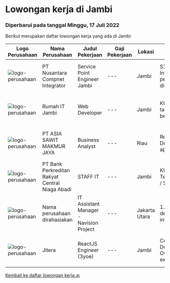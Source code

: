 
  # Lowongan kerja di Jambi

  ### Diperbarui pada tanggal Minggu, 17 Juli 2022

  Berikut merupakan daftar lowongan kerja yang ada di Jambi

  |Logo Perusahaan | Nama Perusahaan | Judul Pekerjaan | Gaji Pekerjaan | Lokasi | Deskripsi | Tanggal diunggah | Pranala |
  | -------------- | --------------- | --------------- | --------- | --------- | -------------- | ------- | ----------- |
  |![logo-perusahaan](https://image-service-cdn.seek.com.au/faf1379cb2f8ff5c87162dc20c60c0d2f63dba1c/ee4dce1061f3f616224767ad58cb2fc751b8d2dc)|PT Nusantara Compnet Integrator|Service Point Engineer Jambi|---|Jambi|S1 Teknik Komputer, Ilmu Komputer, Teknik Informatika atau Ilmu Komputer lainnya. Memiliki pengalaman minimal 2 tahun, fresh graduate dipersilahkan...|Jumat, 15 Juli 2022|https://www.jobstreet.co.id/id/job/service-point-engineer-jambi-3958275?token=0~d4d99d3d-850f-4024-9908-663a1ee0915b&sectionRank=1&jobId=jobstreet-id-job-3958275|
|![logo-perusahaan](https://i.ibb.co/sqvTCh9/112815900-stock-vector-no-image-available-icon-flat-vector.webp)|Rumah IT Jambi|Web Developer|---|Jambi|KUALIFIKASI : Usia minimal 25 tahun - maksimal 30 tahun Pendidikan minimal SMA / Sederajat / S1 Mampu berkomunikasi dengan baik Bisa bekerjasama dalam...|Jumat, 15 Juli 2022|https://www.jobstreet.co.id/id/job/web-developer-3958440?token=0~d4d99d3d-850f-4024-9908-663a1ee0915b&sectionRank=2&jobId=jobstreet-id-job-3958440|
|![logo-perusahaan](https://image-service-cdn.seek.com.au/8c9ad8ac1a3555ef79e89c100defac119719c63a/ee4dce1061f3f616224767ad58cb2fc751b8d2dc)|PT ASIA SAWIT MAKMUR JAYA|Business Analyst|---|Riau|Requirement :- Age Max 30 years- Minimum Bachelor Degree in any Majors- Fresh Graduated Welcome to apply- Good administration &amp; computer skills...|Kamis, 14 Juli 2022|https://www.jobstreet.co.id/id/job/business-analyst-3955962?token=0~d4d99d3d-850f-4024-9908-663a1ee0915b&sectionRank=3&jobId=jobstreet-id-job-3955962|
|![logo-perusahaan](https://i.ibb.co/sqvTCh9/112815900-stock-vector-no-image-available-icon-flat-vector.webp)|PT Bank Perkreditan Rakyat Central Niaga Abadi|STAFF IT|---|Jambi|KUALIFIKASI : Usia maksimal 35 tahun Lulusan D3 / S1 Teknik Informatika / Teknik Jaringan / Teknik Komputer / Sistem Informasi Diutamakan yang...|Kamis, 07 Juli 2022|https://www.jobstreet.co.id/id/job/staff-it-3948541?token=0~d4d99d3d-850f-4024-9908-663a1ee0915b&sectionRank=4&jobId=jobstreet-id-job-3948541|
|![logo-perusahaan](https://i.ibb.co/sqvTCh9/112815900-stock-vector-no-image-available-icon-flat-vector.webp)|Nama perusahaan dirahasiakan|IT Assistant Manager - Navision Project|---|Jakarta Utara|1.    NEW IT PROJECT INITIATIVES·       Supervise and develop application on process integration or program interoperability, creates performance...|Selasa, 28 Juni 2022|https://www.jobstreet.co.id/id/job/it-assistant-manager-navision-project-3936691?token=0~d4d99d3d-850f-4024-9908-663a1ee0915b&sectionRank=5&jobId=jobstreet-id-job-3936691|
|![logo-perusahaan](https://image-service-cdn.seek.com.au/e651585f2c1e7cb17fc78db584d160a8190c8de7/ee4dce1061f3f616224767ad58cb2fc751b8d2dc)|Jitera|ReactJS Engineer (3yoe)|---|Jambi|Company Deckhttps://docsend.com/view/5iumwh8hfxxguhi9Job OverviewOur business is growing steadily, so we are expanding our frontend engineer team to...|Jumat, 15 Juli 2022|https://www.jobstreet.co.id/id/job/reactjs-engineer-3yoe-1032217181?token=0~d4d99d3d-850f-4024-9908-663a1ee0915b&sectionRank=6&jobId=jobstreet-id-job-1032217181|


  [Kembali ke daftar lowongan kerja 🔙](../README.md#daftar-lowongan-kerja)
  